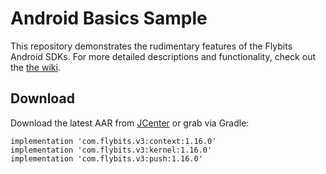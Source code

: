 Android Basics Sample
======

This repository demonstrates the rudimentary features of the Flybits Android SDKs. For more detailed descriptions and functionality, check out the [the wiki](https://github.com/flybits/android-basics/wiki).

Download
--------
Download the latest AAR from [JCenter](https://bintray.com/flybits-inc/v3) or grab via Gradle:

    implementation 'com.flybits.v3:context:1.16.0'
    implementation 'com.flybits.v3:kernel:1.16.0'
    implementation 'com.flybits.v3:push:1.16.0'
